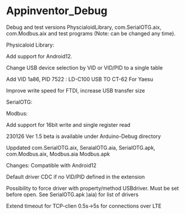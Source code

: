 # Appinventor_Debug
Debug and test versions PhyscialoidLibrary, com.SerialOTG.aix, com.Modbus.aix and test programs (Note: can be changed any time).  
 
Physicaloid Library:

Add support for Android12. 

Change USB device selection by VID or VID/PID to a single table

Add VID 1a86, PID 7522 : LD-C100 USB TO CT-62 For Yaesu

Improve write speed for FTDI, increase USB transfer size
 
 
SerialOTG:


Modbus:

Add support for 16bit write and single register read


230126 Ver 1.5 beta is available under Arduino-Debug directory

Uppdated com.SerialOTG.aix, SeraialOTG.aia, SerialOTG.apk, com.Modbus.aix, Modbus.aia Modbus.apk

Changes: Compatible with Android12

Default driver CDC if no VID/PID defined in the extension

Possibility to force driver with property/method USBdriver. Must be set before open. See SerialOTG.apk )aia) for list of drivers

Extend timeout for TCP-clien 0.5s->5s for connections over LTE

